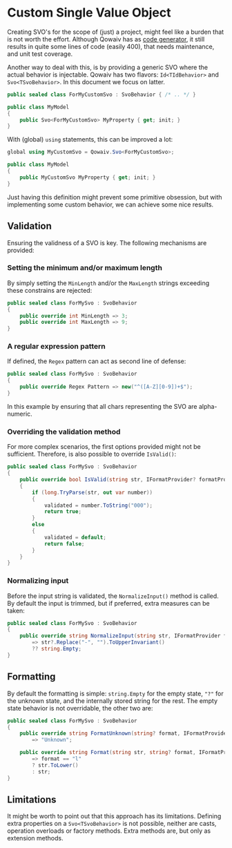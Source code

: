 # Custom Single Value Object
Creating SVO's for the scope of (just) a project, might feel like a burden that
is not worth the effort. Although Qowaiv has as [code generator](https://github.com/Qowaiv/qowaiv-codegenerator),
it still results in quite some lines of code (easily 400), that needs
maintenance, and unit test coverage.

Another way to deal with this, is by providing a generic SVO where the actual
behavior is injectable. Qowaiv has two flavors: `Id<TIdBehavior>` and
`Svo<TSvoBehavior>`. In this document we focus on latter. 

``` C#
public sealed class ForMyCustomSvo : SvoBehavior { /* .. */ }

public class MyModel
{
    public Svo<ForMyCustomSvo> MyProperty { get; init; }
}
```

With (global) `using` statements, this can be improved a lot:

``` C#
global using MyCustomSvo = Qowaiv.Svo<ForMyCustomSvo>;

public class MyModel
{
    public MyCustomSvo MyProperty { get; init; }
}
```

Just having this definition might prevent some primitive obsession, but
with implementing some custom behavior, we can achieve some nice results.


## Validation
Ensuring the validness of a SVO is key. The following mechanisms are provided:

### Setting the minimum and/or maximum length
By simply setting the `MinLength` and/or the `MaxLength` strings exceeding
these constrains are rejected:

``` C#
public sealed class ForMySvo : SvoBehavior
{
    public override int MinLength => 3;
    public override int MaxLength => 9;
}
```

### A regular expression pattern
If defined, the `Regex` pattern can act as second line of defense:

``` C#
public sealed class ForMySvo : SvoBehavior
{
    public override Regex Pattern => new("^([A-Z][0-9])+$");
}
```

In this example by ensuring that all chars representing the SVO are alpha-numeric.

### Overriding the validation method
For more complex scenarios, the first options provided might not be sufficient.
Therefore, is also possible to override `IsValid()`:

``` C#
public sealed class ForMySvo : SvoBehavior
{
    public override bool IsValid(string str, IFormatProvider? formatProvider, out string validated)
    {
        if (long.TryParse(str, out var number))
        {
            validated = number.ToString("000");
            return true;
        }
        else
        {
            validated = default;
            return false;
        }
    }
}
```

### Normalizing input
Before the input string is validated, the `NormalizeInput()` method is called.
By default the input is trimmed, but if preferred, extra measures can be taken:

```  C#
public sealed class ForMySvo : SvoBehavior
{
    public override string NormalizeInput(string str, IFormatProvider formatProvider) 
        => str?.Replace("-", "").ToUpperInvariant()
        ?? string.Empty;
}
```

## Formatting
By default the formatting is simple: `string.Empty` for the empty state, `"?"`
for the unknown state, and the internally stored string for the rest. The empty
state behavior is not overridable, the other two are:

```  C#
public sealed class ForMySvo : SvoBehavior
{
    public override string FormatUnknown(string? format, IFormatProvider? formatProvider) 
        => "Unknown";

    public override string Format(string str, string? format, IFormatProvider? formatProvider)
        => format == "l"
        ? str.ToLower()
        : str;
}
```

## Limitations
It might be worth to point out that this approach has its limitations. Defining
extra properties on a `Svo<TSvoBehavior>` is not possible, neither are casts,
operation overloads or factory methods. Extra methods are, but only as extension
methods.
